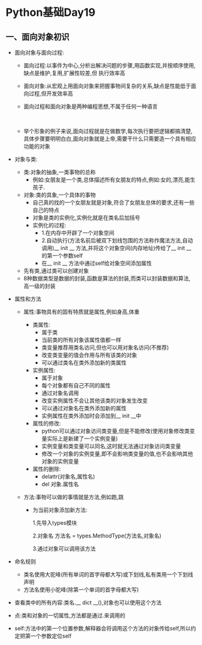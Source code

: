 # Python基础Day19

## 一、面向对象初识

- 面向对象与面向过程:

  - 面向过程:以事件为中心,分析出解决问题的步骤,用函数实现,并按顺序使用,缺点是维护,复用,扩展性较差,但				执行效率高

  - 面向对象:从宏观上用面向对象来把握事物间复杂的关系,缺点是性能低于面向过程,但开发效率高

  - 面向过程和面向对象是两种编程思想,不属于任何一种语言

    ​					

  - 举个形象的例子来说,面向过程就是在做数学,每次执行要把逻辑都搞清楚,具体步骤要明明白白,面向对象就是上帝,需要干什么只需要造一个具有相应功能的对象

- 对象与类:

  - 类:对象的抽象,一类事物的总称
    - 例如:女朋友是一个类,总体描述所有女朋友的特点,例如:女的,漂亮,能生孩子.
  - 对象:类的具象,一个具体的事物
    - 自己真的找的一个女朋友就是对象,符合了女朋友总体的要求,还有一些自己的特点
    - 对象是类的实例化,实例化就是在类名后加括号
    - 实例化的过程:
      - 1.在内存中开辟了一个对象空间
      - 2.自动执行(方法名前后被双下划线包围的方法称作魔法方法,自动调用)__ init __ 方法,并将这个对象空间(内存地址)传给了__ init __ 的第一个参数self
      - 在__ init __ 方法中通过self给对象空间添加属性
  - 先有类,通过类可以创建对象
  - 8种数据类型是数据的封装,函数是算法的封装,而类可以封装数据和算法, 高一级的封装

- 属性和方法

  - 属性:事物具有的固有特质就是属性,例如身高,体重

    - 类属性:
      - 属于类
      - 当前类的所有对象该属性值都一样
      - 类变量推荐用类名访问,但也可以用对象名访问(不推荐)
      - 改变类变量的值会作用与所有该类的对象
      - 可以通过类名在类外添加新的类属性
    - 实例属性:
      - 属于对象
      - 每个对象都有自己不同的属性
      - 通过对象名调用
      - 改变实例属性不会让其他该类的对象发生改变
      - 可以通过对象名在类外添加新的属性
      - 实例属性在类外添加时会添加到__ init __中
    - 属性的修改:
      - python可以通过对象访问类变量,但是不能修改(使用对象修改类变量实际上是新建了一个实例变量)
      - 实例变量和类变量可以同名,这时就无法通过对象访问类变量
      - 修改一个对象的实例变量,即不会影响类变量的值,也不会影响其他对象的实例变量
    - 属性的删除:
      - delattr(对象名,属性名)
      - del 对象.属性名

  - 方法:事物可以做的事情就是方法,例如跑,跳

    - 为当前对象添加新方法:

      1.先导入types模块

      2.对象名 方法名 = types.MethodType(方法名,对象名)

      3.通过对象可以调用该方法

- 命名规则

  - 类名使用大驼峰(所有单词的首字母都大写)或下划线,私有类用一个下划线声明
  - 方法名使用小驼峰(除第一个单词的首字母都大写)

- 查看类中的所有内容:类名.__ dict __(),对象也可以使用这个方法

- 点:类和对象的一切属性,方法都是通过.来调用的

- self:方法中的第一个位置参数,解释器会将调用这个方法的对象传给self,所以约定把第一个参数定位self

